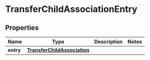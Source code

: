 
# TransferChildAssociationEntry

## Properties
Name | Type | Description | Notes
------------ | ------------- | ------------- | -------------
**entry** | [**TransferChildAssociation**](TransferChildAssociation.md) |  | 




